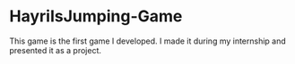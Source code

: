 # HayriIsJumping-Game
This game is the first game I developed. I made it during my internship and presented it as a project.
